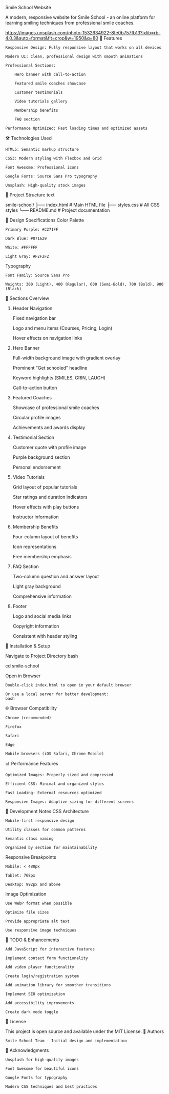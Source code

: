 Smile School Website

A modern, responsive website for Smile School - an online platform for learning smiling techniques from professional smile coaches.

https://images.unsplash.com/photo-1532634922-8fe0b757fb13?ixlib=rb-4.0.3&auto=format&fit=crop&w=1950&q=80
🚀 Features

    Responsive Design: Fully responsive layout that works on all devices

    Modern UI: Clean, professional design with smooth animations

    Professional Sections:

        Hero banner with call-to-action

        Featured smile coaches showcase

        Customer testimonials

        Video tutorials gallery

        Membership benefits

        FAQ section

    Performance Optimized: Fast loading times and optimized assets

🛠️ Technologies Used

    HTML5: Semantic markup structure

    CSS3: Modern styling with Flexbox and Grid

    Font Awesome: Professional icons

    Google Fonts: Source Sans Pro typography

    Unsplash: High-quality stock images

📁 Project Structure
text

smile-school/
├── index.html          # Main HTML file
├── styles.css          # All CSS styles
└── README.md          # Project documentation

🎨 Design Specifications
Color Palette

    Primary Purple: #C271FF

    Dark Blue: #071629

    White: #FFFFFF

    Light Gray: #F2F2F2

Typography

    Font Family: Source Sans Pro

    Weights: 300 (Light), 400 (Regular), 600 (Semi-Bold), 700 (Bold), 900 (Black)

📱 Sections Overview
1. Header Navigation

    Fixed navigation bar

    Logo and menu items (Courses, Pricing, Login)

    Hover effects on navigation links

2. Hero Banner

    Full-width background image with gradient overlay

    Prominent "Get schooled" headline

    Keyword highlights (SMILES, GRIN, LAUGH)

    Call-to-action button

3. Featured Coaches

    Showcase of professional smile coaches

    Circular profile images

    Achievements and awards display

4. Testimonial Section

    Customer quote with profile image

    Purple background section

    Personal endorsement

5. Video Tutorials

    Grid layout of popular tutorials

    Star ratings and duration indicators

    Hover effects with play buttons

    Instructor information

6. Membership Benefits

    Four-column layout of benefits

    Icon representations

    Free membership emphasis

7. FAQ Section

    Two-column question and answer layout

    Light gray background

    Comprehensive information

8. Footer

    Logo and social media links

    Copyright information

    Consistent with header styling

🚀 Installation & Setup


Navigate to Project Directory
bash

cd smile-school

Open in Browser

    Double-click index.html to open in your default browser

    Or use a local server for better development:
    bash


🌐 Browser Compatibility

    Chrome (recommended)

    Firefox

    Safari

    Edge

    Mobile browsers (iOS Safari, Chrome Mobile)

📊 Performance Features

    Optimized Images: Properly sized and compressed

    Efficient CSS: Minimal and organized styles

    Fast Loading: External resources optimized

    Responsive Images: Adaptive sizing for different screens



🔧 Development Notes
CSS Architecture

    Mobile-first responsive design

    Utility classes for common patterns

    Semantic class naming

    Organized by section for maintainability

Responsive Breakpoints

    Mobile: < 480px

    Tablet: 768px

    Desktop: 992px and above

Image Optimization

    Use WebP format when possible

    Optimize file sizes

    Provide appropriate alt text

    Use responsive image techniques

📝 TODO & Enhancements

    Add JavaScript for interactive features

    Implement contact form functionality

    Add video player functionality

    Create login/registration system

    Add animation library for smoother transitions

    Implement SEO optimization

    Add accessibility improvements

    Create dark mode toggle


📄 License

This project is open source and available under the MIT License.
👥 Authors

    Smile School Team - Initial design and implementation

🙏 Acknowledgments

    Unsplash for high-quality images

    Font Awesome for beautiful icons

    Google Fonts for typography

    Modern CSS techniques and best practices
